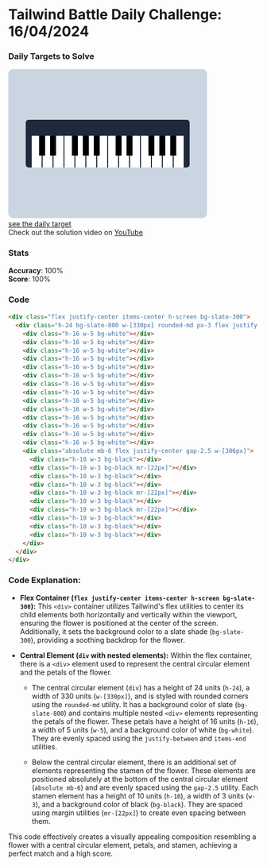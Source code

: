 # Tailwind Battle Daily Challenge: 16/04/2024

### Daily Targets to Solve

![picture of daily target](./images/16.png)  
[see the daily target](https://www.tailwindbattle.com/play/29)  
Check out the solution video on [YouTube](https://www.youtube.com/watch?v=NTZ-oqadFMk)

### Stats

**Accuracy**: 100%  
**Score**: 100%

### Code

```html
<div class="flex justify-center items-center h-screen bg-slate-300">
  <div class="h-24 bg-slate-800 w-[330px] rounded-md px-3 flex justify-between items-end">
    <div class="h-16 w-5 bg-white"></div>
    <div class="h-16 w-5 bg-white"></div>
    <div class="h-16 w-5 bg-white"></div>
    <div class="h-16 w-5 bg-white"></div>
    <div class="h-16 w-5 bg-white"></div>
    <div class="h-16 w-5 bg-white"></div>
    <div class="h-16 w-5 bg-white"></div>
    <div class="h-16 w-5 bg-white"></div>
    <div class="h-16 w-5 bg-white"></div>
    <div class="h-16 w-5 bg-white"></div>
    <div class="h-16 w-5 bg-white"></div>
    <div class="h-16 w-5 bg-white"></div>
    <div class="h-16 w-5 bg-white"></div>
    <div class="h-16 w-5 bg-white"></div>
    <div class="absolute mb-6 flex justify-center gap-2.5 w-[306px]">
      <div class="h-10 w-3 bg-black"></div>
      <div class="h-10 w-3 bg-black mr-[22px]"></div>
      <div class="h-10 w-3 bg-black"></div>
      <div class="h-10 w-3 bg-black"></div>
      <div class="h-10 w-3 bg-black mr-[22px]"></div>
      <div class="h-10 w-3 bg-black"></div>
      <div class="h-10 w-3 bg-black mr-[22px]"></div>
      <div class="h-10 w-3 bg-black"></div>
      <div class="h-10 w-3 bg-black"></div>
      <div class="h-10 w-3 bg-black"></div>
    </div>
  </div>
</div>
```

### Code Explanation:

- **Flex Container (`flex justify-center items-center h-screen bg-slate-300`):** This `<div>` container utilizes Tailwind's flex utilities to center its child elements both horizontally and vertically within the viewport, ensuring the flower is positioned at the center of the screen. Additionally, it sets the background color to a slate shade (`bg-slate-300`), providing a soothing backdrop for the flower.

- **Central Element (`div` with nested elements):** Within the flex container, there is a `<div>` element used to represent the central circular element and the petals of the flower.

  - The central circular element (`div`) has a height of 24 units (`h-24`), a width of 330 units (`w-[330px]`), and is styled with rounded corners using the `rounded-md` utility. It has a background color of slate (`bg-slate-800`) and contains multiple nested `<div>` elements representing the petals of the flower. These petals have a height of 16 units (`h-16`), a width of 5 units (`w-5`), and a background color of white (`bg-white`). They are evenly spaced using the `justify-between` and `items-end` utilities.

  - Below the central circular element, there is an additional set of elements representing the stamen of the flower. These elements are positioned absolutely at the bottom of the central circular element (`absolute mb-6`) and are evenly spaced using the `gap-2.5` utility. Each stamen element has a height of 10 units (`h-10`), a width of 3 units (`w-3`), and a background color of black (`bg-black`). They are spaced using margin utilities (`mr-[22px]`) to create even spacing between them.

This code effectively creates a visually appealing composition resembling a flower with a central circular element, petals, and stamen, achieving a perfect match and a high score.